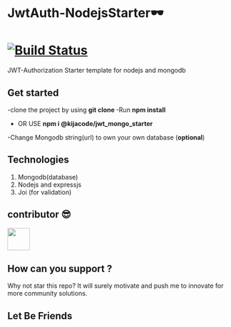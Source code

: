 # JwtAuth-NodejsStarter🕶   

# [![Build Status](https://travis-ci.org/Kijacode/JwtAuth-NodejsStarter.svg?branch=master)](https://travis-ci.org/Kijacode/JwtAuth-NodejsStarter)


JWT-Authorization Starter template for nodejs and mongodb
## Get started
-clone the project by using
  **git clone <project url>**
-Run **npm install**
 
 - OR USE **npm i @kijacode/jwt_mongo_starter**
 

-Change Mongodb string(url) to own your own database (**optional**)

## Technologies
1. Mongodb(database)
2. Nodejs and expressjs
3. Joi (for validation)

## contributor 😎
 
 <a href="https://sourcerer.io/kijacode"><img src="https://avatars3.githubusercontent.com/u/43994719?v=4" height="50px" width="50px" alt=""/></a>



## How can you support ?
Why not star this repo? It will surely motivate and push me to innovate for more community solutions.
  
## Let Be Friends


 
 
